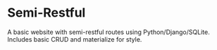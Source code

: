 # Semi-Restful
A basic website with semi-restful routes using Python/Django/SQLite. Includes basic CRUD and materialize for style.
